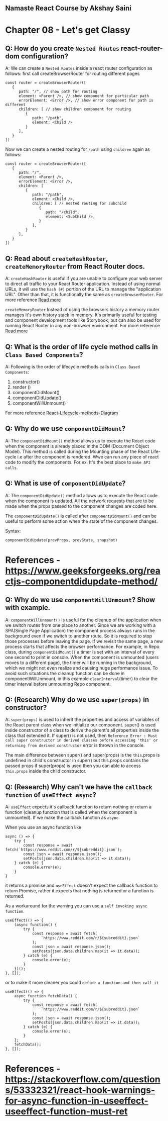 ## Namaste React Course by Akshay Saini
# Chapter 08 - Let's get Classy


## Q: How do you create `Nested Routes` react-router-dom configuration?
A: We can create a `Nested Routes` inside a react router configuration as follows:
first call createBrowserRouter for routing different pages
```
const router = createBrowserRouter([
   {
      path: "/", // show path for routing
      element: <Parent />, // show component for particular path
      errorElement: <Error />, // show error component for path is different
      children: [ // show children component for routing
         {
            path: "/path",
            element: <Child />
         }
      ],
   }
])
```
Now we can create a nested routing for `/path` using `children` again as follows:

```
const router = createBrowserRouter([
   {
      path: "/",
      element: <Parent />,
      errorElement: <Error />,
      children: [
         {
            path: "/path",
            element: <Child />,
            children: [ // nested routing for subchild
               {
                  path: "/child",
                  element: <SubChild />,
               }
            ],
         }
      ],
   }
])
```


## Q: Read about `createHashRouter`, `createMemoryRouter` from React Router docs.
A: `createHashRouter` is useful if you are unable to configure your web server to direct all traffic to your React Router application. Instead of using normal URLs, it will use the `hash (#)` portion of the URL to manage the "application URL".
Other than that, it is functionally the same as `createBrowserRouter`.
For more reference [Read more](https://reactrouter.com/en/main/routers/create-hash-router)

`createMemoryRouter` Instead of using the browsers history a memory router manages it's own history stack in memory. It's primarily useful for testing and component development tools like Storybook, but can also be used for running React Router in any non-browser environment.
For more reference [Read more](https://reactrouter.com/en/main/routers/create-memory-router)


## Q: What is the order of life cycle method calls in `Class Based Components`?
A: Following is the order of lifecycle methods calls in `Class Based Components`:
1. constructor()
2. render ()
3. componentDidMount()
4. componentDidUpdate()
5. componentWillUnmount()

For more reference [React-Lifecycle-methods-Diagram](https://projects.wojtekmaj.pl/react-lifecycle-methods-diagram/)


## Q: Why do we use `componentDidMount`?
A: The `componentDidMount()` method allows us to execute the React code when the component is already placed in the DOM (Document Object Model). This method is called during the Mounting phase of the React Life-cycle i.e after the component is rendered.
Wwe can run any piece of react code to modify the components. For ex. It's the best place to `make API calls`.

## Q: What is use of `componentDidUpdate`?
A: The `componentDidUpdate()` method allows us to execute the React code when the component is updated. All the network requests that are to be made when the props passed to the component changes are coded here.

The `componentDidUpdate()` is called after `componentDidMount()` and can be useful to perform some action when the state of the component changes.

Syntax:
``````
componentDidUpdate(prevProps, prevState, snapshot)
``````
# References - https://www.geeksforgeeks.org/reactjs-componentdidupdate-method/

## Q: Why do we use `componentWillUnmount`? Show with example.
A: `componentWillUnmount()` is useful for the cleanup of the application when we switch routes from one place to another. Since we are working with a SPA(Single Page Application) the component process always runs in the background even if we switch to another route. So it is required to stop those processes before leaving the page. If we revisit the same page, a new process starts that affects the browser performance.
For example, in Repo class, during `componentDidMount()` a timer is set with an interval of every one second to print in console. When the component is unmounted (users moves to a different page), the timer will be running in the background, which we might not even realize and causing huge performance issue. To avoid such situations the cleanup function can be done in componentWillUnmount, in this example `clearInterval`(timer) to clear the timer interval before unmounting Repo component.


## Q: (Research) Why do we use `super(props)` in constructor?
A: `super(props)` is used to inherit the properties and access of variables of the React parent class when we initialize our component.
super() is used inside constructor of a class to derive the parent's all properties inside the class that extended it. If super() is not used, then `Reference Error : Must call super constructor in derived classes before accessing 'this' or returning from derived constructor` error is thrown in the console.

The main difference between super() and super(props) is the `this`.props is undefined in child's constructor in super() but this.props contains the passed props if super(props) is used then you can able to access `this.props` inside the child constructor.


## Q: (Research) Why can't we have the `callback function` of `useEffect async`?
A: `useEffect` expects it's callback function to return nothing or return a function (cleanup function that is called when the component is unmounted). If we make the callback function as `async`

When you use an async function like
``````
async () => {
    try {
        const response = await fetch(`https://www.reddit.com/r/${subreddit}.json`);
        const json = await response.json();
        setPosts(json.data.children.map(it => it.data));
    } catch (e) {
        console.error(e);
    }
}
``````
it returns a promise and `useEffect` doesn't expect the callback function to return Promise, rather it expects that nothing is returned or a function is returned.

As a workaround for the warning you can use a `self invoking async function`.
``````
useEffect(() => {
    (async function() {
        try {
            const response = await fetch(
                `https://www.reddit.com/r/${subreddit}.json`
            );
            const json = await response.json();
            setPosts(json.data.children.map(it => it.data));
        } catch (e) {
            console.error(e);
        }
    })();
}, []);
``````
or to make it more cleaner you could `define a function and then call it`
``````
useEffect(() => {
    async function fetchData() {
        try {
            const response = await fetch(
                `https://www.reddit.com/r/${subreddit}.json`
            );
            const json = await response.json();
            setPosts(json.data.children.map(it => it.data));
        } catch (e) {
            console.error(e);
        }
    };
    fetchData();
}, []);
``````

# References - https://stackoverflow.com/questions/53332321/react-hook-warnings-for-async-function-in-useeffect-useeffect-function-must-ret
